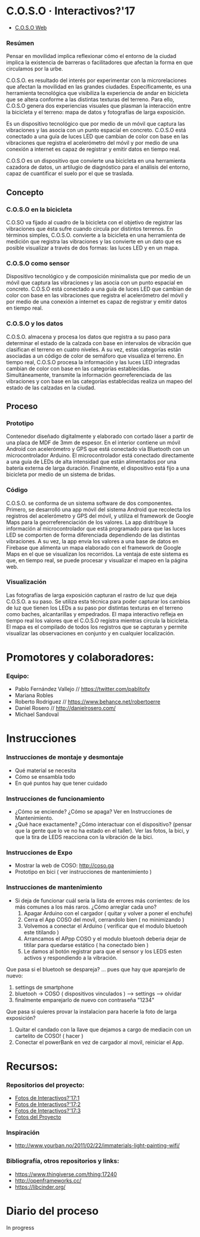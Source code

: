 # C.O.S.O · Interactivos?'17 

+ [C.O.S.O Web](http://coso.ga)


### Resúmen
Pensar en movilidad implica reflexionar cómo el entorno de la ciudad implica la existencia de barreras o facilitadores que afectan la forma en que circulamos por la urbe. 

C.O.S.O. es resultado del interés por experimentar con la microrelaciones que afectan la movilidad en las grandes ciudades. Específicamente, es una herramienta tecnológica que visibiliza la experiencia de andar en bicicleta que se altera conforme a las distintas texturas del terreno. Para ello, C.O.S.O genera dos experiencias visuales que plasman la interacción entre la bicicleta y el terreno: mapa de datos y fotografías de larga exposición. 

Es un dispositivo tecnológico que por medio de un móvil que captura las vibraciones y las asocia con un punto espacial en concreto. C.O.S.O está conectado a una guía de luces LED que cambian de color con base en las vibraciones que registra el acelerómetro del móvil y por medio de una conexión a internet es capaz de registrar y emitir datos en tiempo real.  

C.O.S.O es un dispositivo que convierte una bicicleta en una herramienta cazadora de datos, un artilugio de diagnóstico para el análisis del entorno, capaz de cuantificar el suelo por el que se traslada.


## Concepto

### C.O.S.O en la bicicleta 
C.O.SO va fijado al cuadro de la bicicleta con el objetivo de registrar las vibraciones que ésta sufre cuando circula por distintos terrenos. En términos simples, C.O.S.O. convierte a la bicicleta en una herramienta de medición que registra las vibraciones y las convierte en un dato que es posible visualizar a través de dos formas: las luces LED y en un mapa. 

### C.O.S.O como sensor 
Dispositivo tecnológico y de composición minimalista que por medio de un móvil que captura las vibraciones y las asocia con un punto espacial en concreto. C.O.S.O está conectado a una guía de luces LED que cambian de color con base en las vibraciones que registra el acelerómetro del móvil y por medio de una conexión a internet es capaz de registrar y emitir datos en tiempo real.  

### C.O.S.O y los datos 
C.O.S.O. almacena y procesa los datos que registra a su paso para determinar el estado de la calzada con base en intervalos de vibración que clasifican el terreno en cuatro niveles.  A su vez, estas categorías están asociadas a un código de color de semáforo que visualiza el terreno. 
En tiempo real, C.O.S.O procesa la información y las luces LED integradas cambian de color con base en las categorías establecidas. Simultáneamente, transmite la información georreferenciada de las vibraciones y con base en las categorías establecidas realiza un mapeo del estado de las calzadas en la ciudad. 


## Proceso

### Prototipo
Contenedor diseñado digitalmente y elaborado con cortado láser a partir de una placa de MDF de 3mm de espesor. En el interior contiene un móvil Android con acelerómetro y GPS que está conectado vía Bluetooth con un microcontrolador Arduino. El microcontrolador está conectado directamente a una guía de LEDs de alta intensidad que están alimentados por una batería externa de larga duración. Finalmente, el dispositivo está fijo a una bicicleta por medio de un sistema de bridas. 
 
### Código
C.O.S.O. se conforma de un sistema software de dos componentes. Primero, se desarrolló una app móvil del sistema Android que recolecta los registros del acelerómetro y GPS del móvil, y utiliza el framework de Google Maps para la georreferenciación de los valores. La app distribuye la información al microcontrolador que está programado para que las luces LED se comporten de forma diferenciada dependiendo de las distintas vibraciones. 
A su vez, la app envía los valores a una base de datos en Firebase que alimenta un mapa elaborado con el framework de Google Maps en el que se visualizan los recorridos. La ventaja de este sistema es que, en tiempo real, se puede procesar y visualizar el mapeo en la página web. 
 
### Visualización 
Las fotografías de larga exposición capturan el rastro de luz que deja C.O.S.O. a su paso. Se utiliza esta técnica para poder capturar los cambios de luz que tienen los LEDs a su paso por distintas texturas en el terreno como baches, alcantarillas y empedrados. 
El mapa interactivo refleja en tiempo real los valores que el C.O.S.O registra mientras circula la bicicleta. El mapa es el compilado de todos los registros que se capturan y permite visualizar las observaciones en conjunto y en cualquier localización. 

# Promotores y colaboradores: 
### Equipo: 
+ Pablo Fernández Vallejo // https://twitter.com/pablitofv
+ Mariana Robles
+ Roberto Rodríguez // https://www.behance.net/robertoerre
+ Daniel Rosero // http://danielrosero.com/
+ Michael Sandoval

# Instrucciones
### Instrucciones de montaje y desmontaje
+ Qué material se necesita
+ Cómo se ensambla todo
+ En qué puntos hay que tener cuidado
### Instrucciones de funcionamiento
+ ¿Cómo se enciende? ¿Cómo se apaga?
Ver en Instrucciones de Mantenimiento. 
+ ¿Qué hace exactamente? ¿Cómo interactuar con el dispositivo? (pensar que la gente que lo ve no ha estado en el taller). 
Ver las fotos, la bici, y que la tira de LEDS reacciona con la vibración de la bici.

### Instrucciones de Expo
+ Mostrar la web de COSO:  http://coso.ga
+ Prototipo en bici ( ver instrucciones de mantenimiento )

### Instrucciones de mantenimiento
+ Si deja de funcionar cuál sería la lista de errores más corrientes: de los más comunes a los más raros. ¿Cómo arreglar cada uno?
   1. Apagar Arduino con el cargador ( quitar y volver a poner el enchufe)
   2. Cerra el App COSO del movil, cerrandolo bien ( no minimizando )
   3. Volvemos a conectar el Arduino ( verificar que el modulo bluetooh este titilando )
   4. Arrancamos el APpp COSO y el modulo bluetooh deberia dejar de titilar para quedarse estático ( ha conectado bien )
   5. Le damos al botón registrar para que el sensor y los LEDS esten activos y respondiendo a la vibración.

Que pasa si el bluetooh se despareja? ... pues que hay que aparejarlo de nuevo: 
   1. settings de smartphone
   2. bluetooh -> COSO ( dispositivos vinculados ) --> settings --> olvidar
   3. finalmente emparejarlo de nuevo con contraseña "1234"

Que pasa si quieres provar la instalacion para hacerle la foto de larga exposición?
   1. Quitar el candado con la llave que dejamos a cargo de mediacin con un cartelito de COSO! ( hacer )
   2. Conectar el powerBank en vez de cargador al movil, reiniciar el App. 

# Recursos: 
### Repositorios del proyecto:
+ [Fotos de Interactivos?'17:1](https://www.flickr.com/photos/medialab-prado/albums/72157681254355863/with/34081752643/)
+ [Fotos de Interactivos?'17:2](https://www.flickr.com/photos/medialab-prado/sets/72157681434594913)
+ [Fotos de Interactivos?'17:3](https://www.flickr.com/photos/medialab-prado/sets/72157681468757274)
+ [Fotos del Proyecto](https://flic.kr/s/aHskW7TnQj)
### Inspiración
+ http://www.yourban.no/2011/02/22/immaterials-light-painting-wifi/
### Bibliografía, otros repositorios y links: 
+ https://www.thingiverse.com/thing:17240
+ http://openframeworks.cc/
+ https://libcinder.org/

# Diario del proceso
In progress


